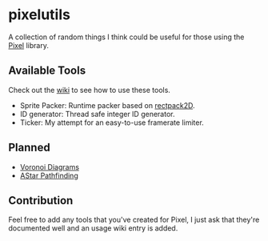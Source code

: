 # pixelutils
A collection of random things I think could be useful for those using the [Pixel](https://github.com/faiface/pixel) library.

## Available Tools
Check out the [wiki](https://github.com/dusk125/pixelutils/wiki) to see how to use these tools.
* Sprite Packer:
    Runtime packer based on [rectpack2D](https://github.com/TeamHypersomnia/rectpack2D).
* ID generator:
    Thread safe integer ID generator.
* Ticker:
    My attempt for an easy-to-use framerate limiter.

## Planned
* [Voronoi Diagrams](https://github.com/pzsz/voronoi)
* [AStar Pathfinding](https://github.com/fzipp/astar)

## Contribution
Feel free to add any tools that you've created for Pixel, I just ask that they're documented well and an usage wiki entry is added.
